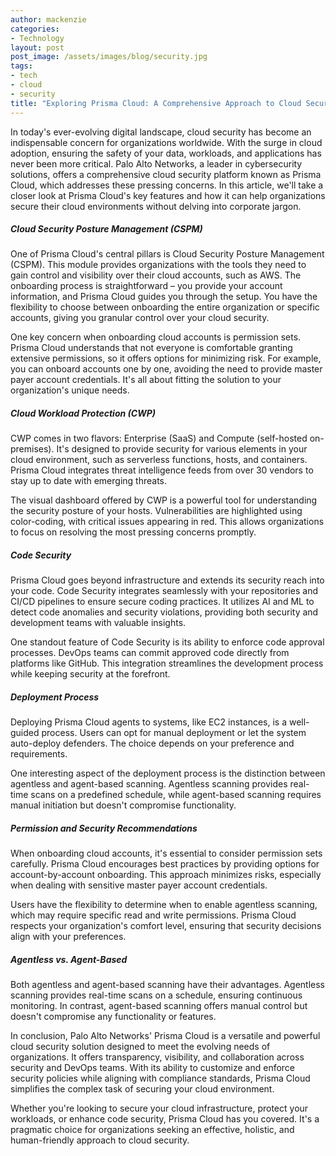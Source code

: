 ```yaml
---
author: mackenzie
categories:
- Technology
layout: post
post_image: /assets/images/blog/security.jpg
tags:
- tech
- cloud
- security
title: "Exploring Prisma Cloud: A Comprehensive Approach to Cloud Security"
---
```


In today's ever-evolving digital landscape, cloud security has become an indispensable concern for organizations worldwide. With the surge in cloud adoption, ensuring the safety of your data, workloads, and applications has never been more critical. Palo Alto Networks, a leader in cybersecurity solutions, offers a comprehensive cloud security platform known as Prisma Cloud, which addresses these pressing concerns. In this article, we'll take a closer look at Prisma Cloud's key features and how it can help organizations secure their cloud environments without delving into corporate jargon.

##### Cloud Security Posture Management (CSPM)
One of Prisma Cloud's central pillars is Cloud Security Posture Management (CSPM). This module provides organizations with the tools they need to gain control and visibility over their cloud accounts, such as AWS. The onboarding process is straightforward – you provide your account information, and Prisma Cloud guides you through the setup. You have the flexibility to choose between onboarding the entire organization or specific accounts, giving you granular control over your cloud security.

One key concern when onboarding cloud accounts is permission sets. Prisma Cloud understands that not everyone is comfortable granting extensive permissions, so it offers options for minimizing risk. For example, you can onboard accounts one by one, avoiding the need to provide master payer account credentials. It's all about fitting the solution to your organization's unique needs.

##### Cloud Workload Protection (CWP)
CWP comes in two flavors: Enterprise (SaaS) and Compute (self-hosted on-premises). It's designed to provide security for various elements in your cloud environment, such as serverless functions, hosts, and containers. Prisma Cloud integrates threat intelligence feeds from over 30 vendors to stay up to date with emerging threats.

The visual dashboard offered by CWP is a powerful tool for understanding the security posture of your hosts. Vulnerabilities are highlighted using color-coding, with critical issues appearing in red. This allows organizations to focus on resolving the most pressing concerns promptly.

##### Code Security
Prisma Cloud goes beyond infrastructure and extends its security reach into your code. Code Security integrates seamlessly with your repositories and CI/CD pipelines to ensure secure coding practices. It utilizes AI and ML to detect code anomalies and security violations, providing both security and development teams with valuable insights.

One standout feature of Code Security is its ability to enforce code approval processes. DevOps teams can commit approved code directly from platforms like GitHub. This integration streamlines the development process while keeping security at the forefront.

##### Deployment Process
Deploying Prisma Cloud agents to systems, like EC2 instances, is a well-guided process. Users can opt for manual deployment or let the system auto-deploy defenders. The choice depends on your preference and requirements.

One interesting aspect of the deployment process is the distinction between agentless and agent-based scanning. Agentless scanning provides real-time scans on a predefined schedule, while agent-based scanning requires manual initiation but doesn't compromise functionality.

##### Permission and Security Recommendations
When onboarding cloud accounts, it's essential to consider permission sets carefully. Prisma Cloud encourages best practices by providing options for account-by-account onboarding. This approach minimizes risks, especially when dealing with sensitive master payer account credentials.

Users have the flexibility to determine when to enable agentless scanning, which may require specific read and write permissions. Prisma Cloud respects your organization's comfort level, ensuring that security decisions align with your preferences.

##### Agentless vs. Agent-Based
Both agentless and agent-based scanning have their advantages. Agentless scanning provides real-time scans on a schedule, ensuring continuous monitoring. In contrast, agent-based scanning offers manual control but doesn't compromise any functionality or features.

In conclusion, Palo Alto Networks' Prisma Cloud is a versatile and powerful cloud security solution designed to meet the evolving needs of organizations. It offers transparency, visibility, and collaboration across security and DevOps teams. With its ability to customize and enforce security policies while aligning with compliance standards, Prisma Cloud simplifies the complex task of securing your cloud environment.

Whether you're looking to secure your cloud infrastructure, protect your workloads, or enhance code security, Prisma Cloud has you covered. It's a pragmatic choice for organizations seeking an effective, holistic, and human-friendly approach to cloud security.